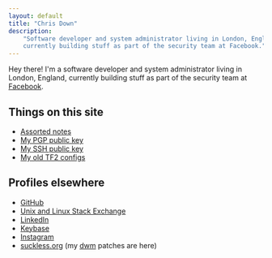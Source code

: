 ```yaml
---
layout: default
title: "Chris Down"
description:
    "Software developer and system administrator living in London, England,
    currently building stuff as part of the security team at Facebook."
---
```


Hey there! I'm a software developer and system administrator living in London,
England, currently building stuff as part of the security team at [Facebook][].

## Things on this site

- [Assorted notes][]
- [My PGP public key][]
- [My SSH public key][]
- [My old TF2 configs][]

## Profiles elsewhere

- [GitHub][]
- [Unix and Linux Stack Exchange][]
- [LinkedIn][]
- [Keybase][]
- [Instagram][]
- [suckless.org][] (my [dwm][] patches are here)

[Assorted notes]: /archive.html
[Facebook]: https://www.facebook.com
[LinkedIn]: https://www.linkedin.com/in/chrisldown
[Instagram]: https://instagram.com/chrisldown
[Keybase]: https://keybase.io/cdown
[My PGP public key]: https://keybase.io/cdown/key.asc
[My SSH public key]: /ssh
[My old TF2 configs]: /tf2
[Unix and Linux Stack Exchange]: http://unix.stackexchange.com/users/10762/chris-down
[GitHub]: https://github.com/cdown
[suckless.org]: http://suckless.org/people/cdown
[dwm]: http://dwm.suckless.org/
